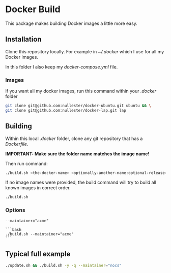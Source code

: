 # Docker Build

This package makes building Docker images a little more easy.

## Installation

Clone this repository locally. For example in _~/.docker_ which I use for all my Docker images.

In this folder I also keep my _docker-compose.yml_ file.

### Images

If you want all my docker images, run this command within your _.docker_ folder

```bash
git clone git@github.com:nullester/docker-ubuntu.git ubuntu && \
git clone git@github.com:nullester/docker-lap.git lap
```

## Building

Within this local _.docker_ folder, clone any git repository that has a _Dockerfile_.

__IMPORTANT: Make sure the folder name matches the image name!__

Then run command:

```bash
./build.sh <the-docker-name> <optionally-another-name:optional-release>
```

If no image names were provided, the build command will try to build all known images in correct order.

```bash
./build.sh
```

### Options

    --maintainer="acme"

    ```bash
    ./build.sh --maintainer="acme"
    ```

## Typical full example

```bash
./update.sh && ./build.sh -y -q --maintainer="nocs"
```
